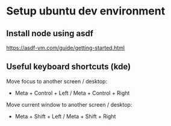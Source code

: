 # Setup ubuntu dev environment

## Install node using asdf

https://asdf-vm.com/guide/getting-started.html

## Useful keyboard shortcuts (kde)

Move focus to another screen / desktop:
- Meta + Control + Left / Meta + Control + Right

Move current window to another screen / desktop:
- Meta + Shift + Left / Meta + Shift + Right
